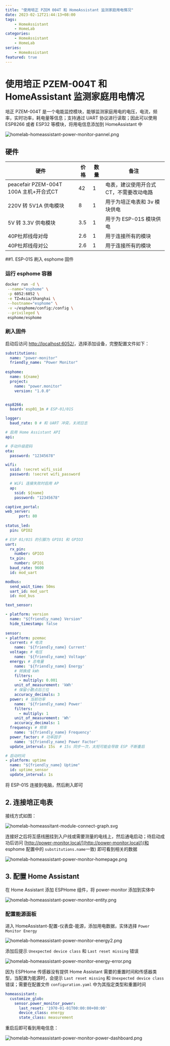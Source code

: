 ```yaml
---
title: "使用培正 PZEM 004T 和 HomeAssistant 监测家庭用电情况"
date: 2023-02-12T21:44:13+08:00
tags:
    - HomeAssistant
    - HomeLab
categories: 
    - HomeAssistant
    - HomeLab
series: 
    - HomeAssistant
featured: true  
---
```


# 使用培正 PZEM-004T 和 HomeAssistant 监测家庭用电情况

培正 PZEM-004T 是一个电能监控模块，能够监测家庭用电的电压，电流，频率，实时功率，耗电量等信息；支持通过 UART 协议进行读取；因此可以使用 ESP8266 或者 ESP32 等模块，将用电信息添加到 HomeAssistant 中

![homelab-homeassistant-power-monitor-pannel.png](https://img.hellowood.dev/picture/homelab-homeassistant-power-monitor-pannel.png)

## 硬件 

| 硬件 | 价格 |数量|备注|
|-----|---------------|---------------|---------------|
|peacefair PZEM-004T 100A 主机+开合式CT|42|1|电表，建议使用开合式CT，不需要改动电路|
|220V 转 5V1A 供电模块|8|1|用于为培正电表和 3v 模块供电|
|5V 转 3.3V 供电模块|3.5|1|用于为 ESP-01S 模块供电|
|40P杜邦线母对母|2.6|1|用于连接所有的模块|
|40P杜邦线母对公|2.6|1|用于连接所有的模块|


##1.  ESP-01S 刷入 esphome 固件

### 运行 esphome 容器

```bash
docker run -d \
 --name="esphome" \
 -p 6052:6052 \
 -e TZ=Asia/Shanghai \
 --hostname="esphome" \
 -v ~/esphome/config:/config \
 --privileged \
 esphome/esphome
```

### 刷入固件

启动后访问 [http://localhost:6052/](http://localhost:6052/)，选择添加设备，完整配置文件如下：

```yaml
substitutions:
  name: "power-monitor"
  friendly_name: "Power Monitor"
  
esphome:
  name: ${name}
  project:
    name: "power.monitor"
    version: "1.0.0"


esp8266:
  board: esp01_1m # ESP-01/01S

logger:
  baud_rate: 0 # 和 UART 冲突，关闭日志

# 启用 Home Assistant API
api:

# 手动升级密码
ota:
  password: "12345678"

wifi:
  ssid: !secret wifi_ssid
  password: !secret wifi_password

  # WiFi 连接失败时启用 AP 
  ap:
    ssid: ${name}
    password: "12345678"

captive_portal:
web_server:
      port: 80
  
status_led:
  pin: GPIO2

# ESP 01/01S 的引脚为 GPIO1 和 GPIO3
uart:
  rx_pin:
    number: GPIO3 
  tx_pin: 
    number: GPIO1 
  baud_rate: 9600
  id: mod_uart

modbus:
  send_wait_time: 50ms
  uart_id: mod_uart
  id: mod_bus

text_sensor:

- platform: version
  name: "${friendly_name} Version"
  hide_timestamp: false  
  
sensor:
- platform: pzemac
  current: # 电流
    name: '${friendly_name} Current'
  voltage: # 电压
    name: '${friendly_name} Voltage'
  energy: # 总电量
    name: '${friendly_name} Energy'
    # 转换成 kWh
    filters:
      - multiply: 0.001
    unit_of_measurement: 'kWh'
    # 保留小数点后三位
    accuracy_decimals: 3
  power: # 当前功率
    name: '${friendly_name} Power'
    filters:
      - multiply: 1
    unit_of_measurement: 'Wh'
    accuracy_decimals: 1
  frequency: # 频率
    name: '${friendly_name} Frequency'
  power_factor: # 功率因子
    name: '${friendly_name} Power Factor'
  update_interval: 15s  # 15s 同步一次，太短可能会导致 ESP 不断重启

# 启动时间
- platform: uptime
  name: "${friendly_name} Uptime"
  id: uptime_sensor
  update_interval: 1s
```

将 ESP-01S 连接到电脑，然后刷入即可

## 2. 连接培正电表 

接线方式如图：

![homelab-homeassitant-module-connect-graph.svg](https://img.hellowood.dev/picture/homelab-homeassitant-module-connect-graph.svg)

连接好之后将互感线圈挂到入户线或需要测量的电线上，然后通电启动；待启动成功后访问 [http://power-monitor.local/](http://power-monitor.local/)(和 esphome 配置中的 `substitutions.name`一致) 即可看到相关的数据

![homelab-homeassistant-power-monitor-homepage.png](https://img.hellowood.dev/picture/homelab-homeassistant-power-monitor-homepage.png)


## 3. 配置 Home Assistant 

在 Home Assistant 添加 ESPHome 组件，将 power-monitor 添加到实体中

![homelab-homeassistant-power-monitor-entity.png](https://img.hellowood.dev/picture/homelab-homeassistant-power-monitor-entity.png)
### 配置能源面板 

进入 HomeAssistant-配置-仪表盘-能源，添加用电数据，实体选择 `Power Monitor Energy`

![homelab-homeassistant-power-monitor-energy2.png](https://img.hellowood.dev/picture/homelab-homeassistant-power-monitor-energy2.png)

添加后提示 `Unexpected device class` 和 `Last reset missing` 错误

![homelab-homeassistant-power-monitor-energy-error.png](https://img.hellowood.dev/picture/homelab-homeassistant-power-monitor-energy-error.png)

因为 ESPHome 传感器没有提供 Home Assistant 需要的重置时间和传感器类型，当配置为能源时，会提示 `Last reset missing` 和 `Unexpected device class` 错误；需要在配置文件 `configuration.yaml` 中为其指定类型和重置时间

```yaml
homeassistant:
  customize_glob:
    sensor.power_monitor_power:
      last_reset: '1970-01-01T00:00:00+00:00'
      device_class: energy
      state_class: measurement
```

重启后即可看到用电信息：

![homelab-homeassistant-power-monitor-power-dashboard.png](https://img.hellowood.dev/picture/homelab-homeassistant-power-monitor-power-dashboard.png)